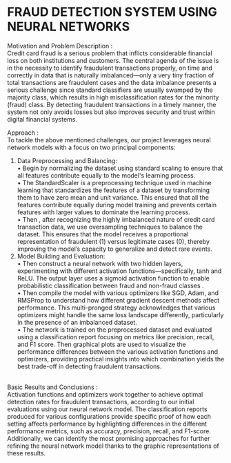 # FRAUD DETECTION SYSTEM USING NEURAL NETWORKS

Motivation and Problem Description :
<br>
Credit card fraud is a serious problem that inflicts considerable financial loss on both institutions and 
customers. The central agenda of the issue is in the necessity to identify fraudulent transactions properly, on 
time and correctly in data that is naturally imbalanced—only a very tiny fraction of total transactions are 
fraudulent cases and the data imbalance presents a serious challenge since standard classifiers are usually 
swamped by the majority class, which results in high misclassification rates for the minority (fraud) class. By 
detecting fraudulent transactions in a timely manner, the system not only avoids losses but also improves 
security and trust within digital financial systems.

Approach : 
<br>
To tackle the above mentioned challenges, our project leverages neural network models with a focus on two 
principal components: 
1. Data Preprocessing and Balancing: <br> 
•  Begin by normalizing the dataset using standard scaling to ensure that all features contribute equally to the model's learning process. <br> 
• The StandardScaler is a preprocessing technique used in machine learning that standardizes the 
features of a dataset by transforming them to have zero mean and unit variance. This ensured that 
all the features contribute equally during model training and prevents certain features with larger 
values to dominate the learning process.  <br> 
• Then , after recognizing the highly imbalanced nature of credit card transaction data, we use 
oversampling techniques to balance the dataset. This ensures that the model receives a proportional 
representation of fraudulent (1) versus legitimate cases (0), thereby improving the model’s capacity 
to generalize and detect rare events. <br> 
2. Model Building and Evaluation: <br> 
 • Then construct a neural network with two hidden layers, experimenting with different activation 
functions—specifically, tanh and ReLU. The output layer uses a sigmoid activation function to enable 
probabilistic classification between fraud and non-fraud classes . <br> 
• Then compile the model with various optimizers like SGD, Adam, and RMSProp to understand 
how different gradient descent methods affect performance. This multi-pronged strategy acknowledges 
that various optimizers might handle the same loss landscape differently, particularly in the presence 
of an imbalanced dataset. <br> 
• The network is trained on the preprocessed dataset and evaluated using a classification report focusing 
on metrics like precision, recall, and F1 score. Then graphical plots are used to visualize the 
performance differences between the various activation functions and optimizers, providing practical 
insights into which combination yields the best trade-off in detecting fraudulent transactions.
<br>
 Basic Results and Conclusions : <br>  
Activation functions and optimizers work together to achieve optimal detection rates for fraudulent 
transactions, according to our initial evaluations using our neural network model. The classification reports 
produced for various configurations provide specific proof of how each setting affects performance by 
highlighting differences in the different performance metrics, such as accuracy, precision, recall, and F1-score. 
Additionally, we can identify the most promising approaches for further refining the neural network model 
thanks to the graphic representations of these results. 



